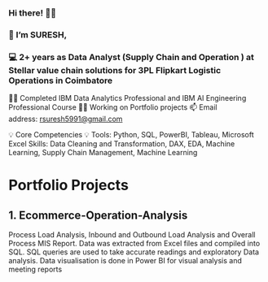 ### Hi there! 🙋‍♂️
### 👋 I’m SURESH,
### 💻 2+ years as Data Analyst (Supply Chain and Operation ) at Stellar value chain solutions for 3PL Flipkart Logistic Operations in Coimbatore
👨‍💻 Completed IBM Data Analytics Professional and IBM AI Engineering Professional Course
🕵️‍♀️ Working on Portfolio projects
📫 Email address: rsuresh5991@gmail.com

💡 Core Competencies 💡 Tools: Python, SQL, PowerBI, Tableau, Microsoft Excel Skills: Data Cleaning and Transformation, DAX, EDA, Machine Learning, Supply Chain Management, Machine Learning

# Portfolio Projects

## 1. Ecommerce-Operation-Analysis
Process Load Analysis, Inbound and Outbound Load Analysis and Overall Process MIS Report. Data was extracted from Excel files and compiled into SQL. SQL queries are used to take accurate readings and exploratory Data analysis. Data visualisation is done in Power BI for visual analysis and meeting reports


